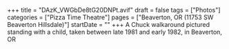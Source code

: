+++
title = "DAzK_VWGbDe8tG20DNPt.avif"
draft = false
tags = ["Photos"]
categories = ["Pizza Time Theatre"]
pages = ["Beaverton, OR (11753 SW Beaverton Hillsdale)"]
startDate = ""
+++
A Chuck walkaround pictured standing with a child, taken between late 1981 and early 1982, in Beaverton, OR
